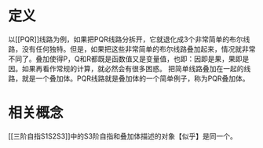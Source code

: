 # 定义
以[[PQR]]线路为例，如果把PQR线路分拆开，它就退化成3个非常简单的布尔线路，没有任何独特。但是，如果把这些非常简单的布尔线路叠加起来，情况就非常不同了。叠加使得P，Q和R都既是函数值又是变量值，也即：因即是果，果即是因。如果再看作常规的计算，就必然会有很多困惑。
把简单线路叠加在一起的线路，就是一个叠加体。PQR线路就是叠加体的一个简单例子，称为PQR叠加体。


# 相关概念
[[三阶自指S1S2S3]]中的S3阶自指和叠加体描述的对象【似乎】是同一个。
